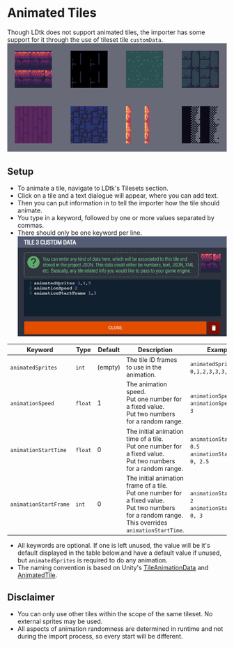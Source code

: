 # Animated Tiles
Though LDtk does not support animated tiles, the importer has some support for it through the use of tileset tile `customData`.  
![AnimatedTiles](../../images/gif_AnimatedTiles.gif)

## Setup
- To animate a tile, navigate to LDtk's Tilesets section.  
- Click on a tile and a text dialogue will appear, where you can add text.  
- Then you can put information in to tell the importer how the tile should animate.  
- You type in a keyword, followed by one or more values separated by commas.  
- There should only be one keyword per line.  
![AnimatedTilesCustomDataExample](../../images/img_LDtk_TileAnimationData.png)  

| Keyword                | Type    | Default | Description                                                                                                                                                   | Example                                                  |
|------------------------|---------|---------|---------------------------------------------------------------------------------------------------------------------------------------------------------------|----------------------------------------------------------|
| `animatedSprites`      | `int`   | (empty) | The tile ID frames to use in the animation.                                                                                                                   | `animatedSprites 0,1,2,3,3,3,2,1`                        |
| `animationSpeed`       | `float` | 1       | The animation speed.<br/>Put one number for a fixed value.<br/>Put two numbers for a random range.                                                            | `animationSpeed 2`<br/>`animationSpeed 1.5, 3`           |
| `animationStartTime`   | `float` | 0       | The initial animation time of a tile.<br/>Put one number for a fixed value.<br/>Put two numbers for a random range.                                           | `animationStartTime 0.5`<br/>`animationStartTime 0, 2.5` |
| `animationStartFrame`  | `int`   | 0       | The initial animation frame of a tile.<br/>Put one number for a fixed value.<br/>Put two numbers for a random range.<br/>This overrides `animationStartTime`. | `animationStartFrame 2`<br/>`animationStartFrame 0, 3`   |

- All keywords are optional. If one is left unused, the value will be it's default displayed in the table below.and have a default value if unused, but `animatedSprites` is required to do any animation.  
- The naming convention is based on Unity's [TileAnimationData](https://docs.unity3d.com/ScriptReference/Tilemaps.TileAnimationData.html) and [AnimatedTile](https://docs.unity3d.com/Packages/com.unity.2d.tilemap.extras@4.0/manual/AnimatedTile.html).

## Disclaimer
- You can only use other tiles within the scope of the same tileset. No external sprites may be used.
- All aspects of animation randomness are determined in runtime and not during the import process, so every start will be different.
